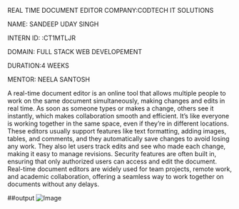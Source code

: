 REAL TIME DOCUMENT EDITOR
COMPANY:CODTECH IT SOLUTIONS

NAME: SANDEEP UDAY SINGH

INTERN ID: :CT1MTLJR

DOMAIN: FULL STACK WEB DEVELOPEMENT

DURATION:4 WEEKS

MENTOR: NEELA SANTOSH

A real-time document editor is an online tool that allows multiple people to work on the same document simultaneously, making changes and edits in real time. As soon as someone types or makes a change, others see it instantly, which makes collaboration smooth and efficient. It’s like everyone is working together in the same space, even if they’re in different locations. These editors usually support features like text formatting, adding images, tables, and comments, and they automatically save changes to avoid losing any work. They also let users track edits and see who made each change, making it easy to manage revisions. Security features are often built in, ensuring that only authorized users can access and edit the document. Real-time document editors are widely used for team projects, remote work, and academic collaboration, offering a seamless way to work together on documents without any delays.

##output
![Image](https://github.com/user-attachments/assets/17b57da0-ee69-4be4-9c25-981c3f6ce80b)

